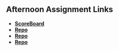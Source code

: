 ## Afternoon Assignment Links

* **[ScoreBoard](https://github.com/millho/scoreboard)**
* **[Repo](https://github.com/millho/<ASSIGNMENT_REPO>)**
* **[Repo](https://github.com/millho/<ASSIGNMENT_REPO>)**
* **[Repo](https://github.com/millho/<ASSIGNMENT_REPO>)**
